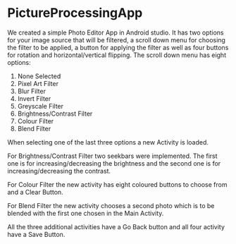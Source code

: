 # PictureProcessingApp

We created a simple Photo Editor App in Android studio. It has two options for your image source that will be filtered, a scroll down menu for choosing the filter to be applied, a button for applying the filter as well as four buttons for rotation and horizontal/vertical flipping. The scroll down menu has eight options:
1) None Selected
2) Pixel Art Filter
3) Blur Filter
4) Invert Filter
5) Greyscale Filter
6) Brightness/Contrast Filter
7) Colour Filter
8) Blend Filter

When selecting one of the last three options a new Activity is loaded. 

For Brightness/Contrast Filter two seekbars were implemented. The first one is for increasing/decreasing the brightness and the second one is for increasing/decreasing the contrast.

For Colour Filter the new activity has eight coloured buttons to choose from and a Clear Button.

For Blend Filter the new activity chooses a second photo which is to be blended with the first one chosen in the Main Activity.

All the three additional activities have a Go Back button and all four activity have a Save Button.
